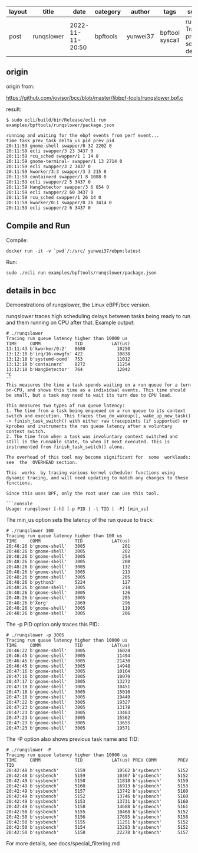 | layout | title      | date             | category | author   | tags            | summary                                         |
| ------ | ---------- | ---------------- | -------- | -------- | --------------- | ----------------------------------------------- |
| post   | runqslower | 2022-11-11-20:50 | bpftools | yunwei37 | bpftool syscall | runqslower Trace long process scheduling delays |

## origin

origin from:

https://github.com/iovisor/bcc/blob/master/libbpf-tools/runqslower.bpf.c

result:

```
$ sudo ecli/build/bin/Release/ecli run examples/bpftools/runqslower/package.json

running and waiting for the ebpf events from perf event...
time task prev_task delta_us pid prev_pid 
20:11:59 gnome-shell swapper/0 32 2202 0 
20:11:59 ecli swapper/3 23 3437 0 
20:11:59 rcu_sched swapper/1 1 14 0 
20:11:59 gnome-terminal- swapper/1 13 2714 0 
20:11:59 ecli swapper/3 2 3437 0 
20:11:59 kworker/3:3 swapper/3 3 215 0 
20:11:59 containerd swapper/1 8 1088 0 
20:11:59 ecli swapper/2 5 3437 0 
20:11:59 HangDetector swapper/3 6 854 0 
20:11:59 ecli swapper/2 60 3437 0 
20:11:59 rcu_sched swapper/1 26 14 0 
20:11:59 kworker/0:1 swapper/0 26 3414 0 
20:11:59 ecli swapper/2 6 3437 0 
```

## Compile and Run

Compile:

```
docker run -it -v `pwd`/:/src/ yunwei37/ebpm:latest
```

Run:

```
sudo ./ecli run examples/bpftools/runqslower/package.json
```

## details in bcc

Demonstrations of runqslower, the Linux eBPF/bcc version.

runqslower traces high scheduling delays between tasks being ready to run and them running on CPU after that. Example output:

```
# ./runqslower
Tracing run queue latency higher than 10000 us
TIME     COMM             TID           LAT(us)
13:11:43 b'kworker/0:2'   8680            10250
13:12:18 b'irq/16-vmwgfx' 422             10838
13:12:18 b'systemd-oomd'  753             11012
13:12:18 b'containerd'    8272            11254
13:12:18 b'HangDetector'  764             12042
^C
``
This measures the time a task spends waiting on a run queue for a turn on-CPU, and shows this time as a individual events. This time should be small, but a task may need to wait its turn due to CPU load.

This measures two types of run queue latency:
1. The time from a task being enqueued on a run queue to its context switch and execution. This traces ttwu_do_wakeup(), wake_up_new_task() -> finish_task_switch() with either raw tracepoints (if supported) or kprobes and instruments the run queue latency after a voluntary context switch.
2. The time from when a task was involuntary context switched and still in the runnable state, to when it next executed. This is instrumented from finish_task_switch() alone.

The overhead of this tool may become significant for  some  workloads:  see  the  OVERHEAD section.

This  works  by tracing various kernel scheduler functions using dynamic tracing, and will need updating to match any changes to these functions.

Since this uses BPF, only the root user can use this tool.

```console
Usage: runqslower [-h] [-p PID | -t TID | -P] [min_us]
```

The min_us option sets the latency of the run queue to track:

```
# ./runqslower 100
Tracing run queue latency higher than 100 us
TIME     COMM             TID           LAT(us)
20:48:26 b'gnome-shell'   3005              201
20:48:26 b'gnome-shell'   3005              202
20:48:26 b'gnome-shell'   3005              254
20:48:26 b'gnome-shell'   3005              208
20:48:26 b'gnome-shell'   3005              132
20:48:26 b'gnome-shell'   3005              213
20:48:26 b'gnome-shell'   3005              205
20:48:26 b'python3'       5224              127
20:48:26 b'gnome-shell'   3005              214
20:48:26 b'gnome-shell'   3005              126
20:48:26 b'gnome-shell'   3005              285
20:48:26 b'Xorg'          2869              296
20:48:26 b'gnome-shell'   3005              119
20:48:26 b'gnome-shell'   3005              206
```

The -p PID option only traces this PID:

```
# ./runqslower -p 3005
Tracing run queue latency higher than 10000 us
TIME     COMM             TID           LAT(us)
20:46:22 b'gnome-shell'   3005            16024
20:46:45 b'gnome-shell'   3005            11494
20:46:45 b'gnome-shell'   3005            21430
20:46:45 b'gnome-shell'   3005            14948
20:47:16 b'gnome-shell'   3005            10164
20:47:16 b'gnome-shell'   3005            18070
20:47:17 b'gnome-shell'   3005            13272
20:47:18 b'gnome-shell'   3005            10451
20:47:18 b'gnome-shell'   3005            15010
20:47:18 b'gnome-shell'   3005            19449
20:47:22 b'gnome-shell'   3005            19327
20:47:23 b'gnome-shell'   3005            13178
20:47:23 b'gnome-shell'   3005            13483
20:47:23 b'gnome-shell'   3005            15562
20:47:23 b'gnome-shell'   3005            13655
20:47:23 b'gnome-shell'   3005            19571
```

The -P option also shows previous task name and TID:

```
# ./runqslower -P
Tracing run queue latency higher than 10000 us
TIME     COMM             TID           LAT(us) PREV COMM        PREV TID
20:42:48 b'sysbench'      5159            10562 b'sysbench'      5152  
20:42:48 b'sysbench'      5159            10367 b'sysbench'      5152  
20:42:49 b'sysbench'      5158            11818 b'sysbench'      5159  
20:42:49 b'sysbench'      5160            16913 b'sysbench'      5153  
20:42:49 b'sysbench'      5157            13742 b'sysbench'      5160  
20:42:49 b'sysbench'      5152            13746 b'sysbench'      5160  
20:42:49 b'sysbench'      5153            13731 b'sysbench'      5160  
20:42:49 b'sysbench'      5158            14688 b'sysbench'      5161  
20:42:50 b'sysbench'      5155            10468 b'sysbench'      5152  
20:42:50 b'sysbench'      5156            17695 b'sysbench'      5158  
20:42:50 b'sysbench'      5155            11251 b'sysbench'      5152  
20:42:50 b'sysbench'      5154            13283 b'sysbench'      5152  
20:42:50 b'sysbench'      5158            22278 b'sysbench'      5157  
```

For more details, see docs/special_filtering.md